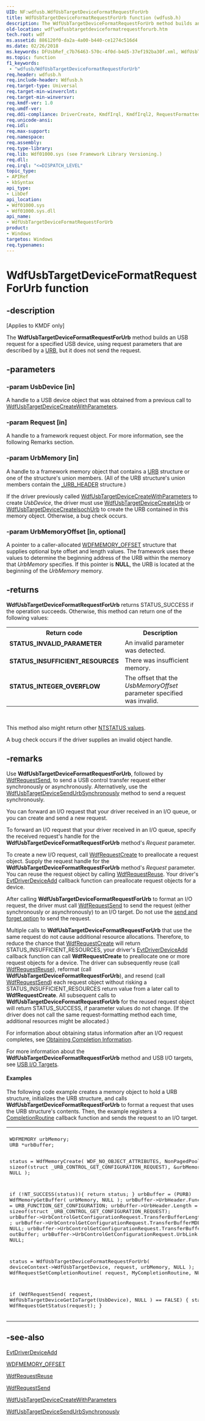 ```yaml
---
UID: NF:wdfusb.WdfUsbTargetDeviceFormatRequestForUrb
title: WdfUsbTargetDeviceFormatRequestForUrb function (wdfusb.h)
description: The WdfUsbTargetDeviceFormatRequestForUrb method builds an USB request for a specified USB device, using request parameters that are described by a URB, but it does not send the request.
old-location: wdf\wdfusbtargetdeviceformatrequestforurb.htm
tech.root: wdf
ms.assetid: 886120f0-da2a-4a00-b440-ce1274c516d4
ms.date: 02/26/2018
ms.keywords: DFUsbRef_c7b76463-570c-4f0d-b4d5-37ef192ba30f.xml, WdfUsbTargetDeviceFormatRequestForUrb, WdfUsbTargetDeviceFormatRequestForUrb method, kmdf.wdfusbtargetdeviceformatrequestforurb, wdf.wdfusbtargetdeviceformatrequestforurb, wdfusb/WdfUsbTargetDeviceFormatRequestForUrb
ms.topic: function
f1_keywords:
 - "wdfusb/WdfUsbTargetDeviceFormatRequestForUrb"
req.header: wdfusb.h
req.include-header: Wdfusb.h
req.target-type: Universal
req.target-min-winverclnt: 
req.target-min-winversvr: 
req.kmdf-ver: 1.0
req.umdf-ver: 
req.ddi-compliance: DriverCreate, KmdfIrql, KmdfIrql2, RequestFormattedValid, RequestSendAndForgetNoFormatting, RequestSendAndForgetNoFormatting2, UsbKmdfIrql, UsbKmdfIrql2
req.unicode-ansi: 
req.idl: 
req.max-support: 
req.namespace: 
req.assembly: 
req.type-library: 
req.lib: Wdf01000.sys (see Framework Library Versioning.)
req.dll: 
req.irql: "<=DISPATCH_LEVEL"
topic_type:
- APIRef
- kbSyntax
api_type:
- LibDef
api_location:
- Wdf01000.sys
- Wdf01000.sys.dll
api_name:
- WdfUsbTargetDeviceFormatRequestForUrb
product:
- Windows
targetos: Windows
req.typenames: 
---
```


# WdfUsbTargetDeviceFormatRequestForUrb function


## -description


<p class="CCE_Message">[Applies to KMDF only]</p>

The <b>WdfUsbTargetDeviceFormatRequestForUrb</b> method builds an USB request for a specified USB device, using request parameters that are described by a <a href="https://docs.microsoft.com/windows-hardware/drivers/ddi/content/usb/ns-usb-_urb">URB</a>, but it does not send the request.


## -parameters




### -param UsbDevice [in]

A handle to a USB device object that was obtained from a previous call to <a href="https://docs.microsoft.com/windows-hardware/drivers/ddi/content/wdfusb/nf-wdfusb-wdfusbtargetdevicecreatewithparameters">WdfUsbTargetDeviceCreateWithParameters</a>.


### -param Request [in]

A handle to a framework request object. For more information, see the following Remarks section.


### -param UrbMemory [in]

A handle to a framework memory object that contains a <a href="https://docs.microsoft.com/windows-hardware/drivers/ddi/content/usb/ns-usb-_urb">URB</a> structure or one of the structure's union members. (All of the URB structure's union members contain the <a href="https://docs.microsoft.com/windows-hardware/drivers/ddi/content/usb/ns-usb-_urb_header">_URB_HEADER</a> structure.) 

If the driver previously called <a href="https://docs.microsoft.com/windows-hardware/drivers/ddi/content/wdfusb/nf-wdfusb-wdfusbtargetdevicecreatewithparameters">WdfUsbTargetDeviceCreateWithParameters</a> to create <i>UsbDevice</i>, the driver must use <a href="https://docs.microsoft.com/windows-hardware/drivers/ddi/content/wdfusb/nf-wdfusb-wdfusbtargetdevicecreateurb">WdfUsbTargetDeviceCreateUrb</a> or <a href="https://docs.microsoft.com/windows-hardware/drivers/ddi/content/wdfusb/nf-wdfusb-wdfusbtargetdevicecreateisochurb">WdfUsbTargetDeviceCreateIsochUrb</a> to create the URB contained in this memory object. Otherwise, a bug check occurs.


### -param UrbMemoryOffset [in, optional]

A pointer to a caller-allocated <a href="https://docs.microsoft.com/windows-hardware/drivers/ddi/content/wdfmemory/ns-wdfmemory-_wdfmemory_offset">WDFMEMORY_OFFSET</a> structure that supplies optional byte offset and length values. The framework uses these values to determine the beginning address of the URB within the memory that <i>UrbMemory</i> specifies. If this pointer is <b>NULL</b>, the URB is located at the beginning of the <i>UrbMemory</i> memory. 


## -returns



<b>WdfUsbTargetDeviceFormatRequestForUrb</b> returns STATUS_SUCCESS if the operation succeeds. Otherwise, this method can return one of the following values:

<table>
<tr>
<th>Return code</th>
<th>Description</th>
</tr>
<tr>
<td width="40%">
<dl>
<dt><b>STATUS_INVALID_PARAMETER</b></dt>
</dl>
</td>
<td width="60%">
An invalid parameter was detected.

</td>
</tr>
<tr>
<td width="40%">
<dl>
<dt><b>STATUS_INSUFFICIENT_RESOURCES</b></dt>
</dl>
</td>
<td width="60%">
There was insufficient memory.

</td>
</tr>
<tr>
<td width="40%">
<dl>
<dt><b>STATUS_INTEGER_OVERFLOW</b></dt>
</dl>
</td>
<td width="60%">
The offset that the <i>UsbMemoryOffset</i> parameter specified was invalid.

</td>
</tr>
</table>
 

This method also might return other <a href="https://docs.microsoft.com/windows-hardware/drivers/kernel/ntstatus-values">NTSTATUS values</a>.

A bug check occurs if the driver supplies an invalid object handle.






## -remarks



Use <b>WdfUsbTargetDeviceFormatRequestForUrb</b>, followed by <a href="https://docs.microsoft.com/windows-hardware/drivers/ddi/content/wdfrequest/nf-wdfrequest-wdfrequestsend">WdfRequestSend</a>, to send a USB control transfer request either synchronously or asynchronously. Alternatively, use the <a href="https://docs.microsoft.com/windows-hardware/drivers/ddi/content/wdfusb/nf-wdfusb-wdfusbtargetdevicesendurbsynchronously">WdfUsbTargetDeviceSendUrbSynchronously</a> method to send a request synchronously. 

You can forward an I/O request that your driver received in an I/O queue, or you can create and send a new request. 

To forward an I/O request that your driver received in an I/O queue, specify the received request's handle for the <b>WdfUsbTargetDeviceFormatRequestForUrb</b> method's <i>Request</i> parameter.

To create a new I/O request, call <a href="https://docs.microsoft.com/windows-hardware/drivers/ddi/content/wdfrequest/nf-wdfrequest-wdfrequestcreate">WdfRequestCreate</a> to preallocate a request object. Supply the request handle for the <b>WdfUsbTargetDeviceFormatRequestForUrb</b> method's <i>Request</i> parameter. You can reuse the request object by calling <a href="https://docs.microsoft.com/windows-hardware/drivers/ddi/content/wdfrequest/nf-wdfrequest-wdfrequestreuse">WdfRequestReuse</a>. Your driver's <a href="https://docs.microsoft.com/windows-hardware/drivers/ddi/content/wdfdriver/nc-wdfdriver-evt_wdf_driver_device_add">EvtDriverDeviceAdd</a> callback function can preallocate request objects for a device.

After calling <b>WdfUsbTargetDeviceFormatRequestForUrb</b> to format an I/O request, the driver must call <a href="https://docs.microsoft.com/windows-hardware/drivers/ddi/content/wdfrequest/nf-wdfrequest-wdfrequestsend">WdfRequestSend</a> to send the request (either synchronously or asynchronously) to an I/O target. Do not use the <a href="https://docs.microsoft.com/windows-hardware/drivers/ddi/content/wdfrequest/ne-wdfrequest-_wdf_request_forward_options_flags">send and forget option</a> to send the request.

Multiple calls to <b>WdfUsbTargetDeviceFormatRequestForUrb</b> that use the same request do not cause additional resource allocations. Therefore, to reduce the chance that <a href="https://docs.microsoft.com/windows-hardware/drivers/ddi/content/wdfrequest/nf-wdfrequest-wdfrequestcreate">WdfRequestCreate</a> will return STATUS_INSUFFICIENT_RESOURCES, your driver's <a href="https://docs.microsoft.com/windows-hardware/drivers/ddi/content/wdfdriver/nc-wdfdriver-evt_wdf_driver_device_add">EvtDriverDeviceAdd</a> callback function can call <b>WdfRequestCreate</b> to preallocate one or more request objects for a device. The driver can subsequently reuse (call <a href="https://docs.microsoft.com/windows-hardware/drivers/ddi/content/wdfrequest/nf-wdfrequest-wdfrequestreuse">WdfRequestReuse</a>), reformat (call <b>WdfUsbTargetDeviceFormatRequestForUrb</b>), and resend (call <a href="https://docs.microsoft.com/windows-hardware/drivers/ddi/content/wdfrequest/nf-wdfrequest-wdfrequestsend">WdfRequestSend</a>) each request object without risking a STATUS_INSUFFICIENT_RESOURCES return value from a later call to <b>WdfRequestCreate</b>. All subsequent calls to <b>WdfUsbTargetDeviceFormatRequestForUrb</b> for the reused request object will return STATUS_SUCCESS, if parameter values do not change. (If the driver does not call the same request-formatting method each time, additional resources might be allocated.)

For information about obtaining status information after an I/O request completes, see <a href="https://docs.microsoft.com/windows-hardware/drivers/wdf/completing-i-o-requests">Obtaining Completion Information</a>.

For more information about the <b>WdfUsbTargetDeviceFormatRequestForUrb</b> method and USB I/O targets, see <a href="https://docs.microsoft.com/windows-hardware/drivers/wdf/usb-i-o-targets">USB I/O Targets</a>.


#### Examples

The following code example creates a memory object to hold a URB structure, initializes the URB structure, and calls <b>WdfUsbTargetDeviceFormatRequestForUrb</b> to format a request that uses the URB structure's contents. Then, the example registers a <a href="https://docs.microsoft.com/windows-hardware/drivers/ddi/content/wdfrequest/nc-wdfrequest-evt_wdf_request_completion_routine">CompletionRoutine</a> callback function and sends the request to an I/O target.

<div class="code"><span codelanguage=""><table>
<tr>
<th></th>
</tr>
<tr>
<td>
<pre>WDFMEMORY urbMemory;
URB *urbBuffer;

status = WdfMemoryCreate(
                         WDF_NO_OBJECT_ATTRIBUTES,
                         NonPagedPool,
                         0,
                         sizeof(struct _URB_CONTROL_GET_CONFIGURATION_REQUEST),
                         &urbMemory,
                         NULL
                         );

if (!NT_SUCCESS(status)){
    return status;
}
urbBuffer = (PURB) WdfMemoryGetBuffer(
                                      urbMemory,
                                      NULL
                                      );
urbBuffer->UrbHeader.Function =  URB_FUNCTION_GET_CONFIGURATION;
urbBuffer->UrbHeader.Length = sizeof(struct _URB_CONTROL_GET_CONFIGURATION_REQUEST);
urbBuffer->UrbControlGetConfigurationRequest.TransferBufferLength = 1 ;
urbBuffer->UrbControlGetConfigurationRequest.TransferBufferMDL = NULL;
urbBuffer->UrbControlGetConfigurationRequest.TransferBuffer = outBuffer;
urbBuffer->UrbControlGetConfigurationRequest.UrbLink = NULL;

status = WdfUsbTargetDeviceFormatRequestForUrb(
                                               deviceContext->WdfUsbTargetDevice,
                                               request,
                                               urbMemory,
                                               NULL
                                               );
WdfRequestSetCompletionRoutine(
                              request,
                              MyCompletionRoutine,
                              NULL);

if (WdfRequestSend(
                   request,
                   WdfUsbTargetDeviceGetIoTarget(UsbDevice),
                   NULL
                   ) == FALSE) {
    status = WdfRequestGetStatus(request);
}</pre>
</td>
</tr>
</table></span></div>



## -see-also




<a href="https://docs.microsoft.com/windows-hardware/drivers/ddi/content/wdfdriver/nc-wdfdriver-evt_wdf_driver_device_add">EvtDriverDeviceAdd</a>



<a href="https://docs.microsoft.com/windows-hardware/drivers/ddi/content/wdfmemory/ns-wdfmemory-_wdfmemory_offset">WDFMEMORY_OFFSET</a>



<a href="https://docs.microsoft.com/windows-hardware/drivers/ddi/content/wdfrequest/nf-wdfrequest-wdfrequestreuse">WdfRequestReuse</a>



<a href="https://docs.microsoft.com/windows-hardware/drivers/ddi/content/wdfrequest/nf-wdfrequest-wdfrequestsend">WdfRequestSend</a>



<a href="https://docs.microsoft.com/windows-hardware/drivers/ddi/content/wdfusb/nf-wdfusb-wdfusbtargetdevicecreatewithparameters">WdfUsbTargetDeviceCreateWithParameters</a>



<a href="https://docs.microsoft.com/windows-hardware/drivers/ddi/content/wdfusb/nf-wdfusb-wdfusbtargetdevicesendurbsynchronously">WdfUsbTargetDeviceSendUrbSynchronously</a>
 

 

